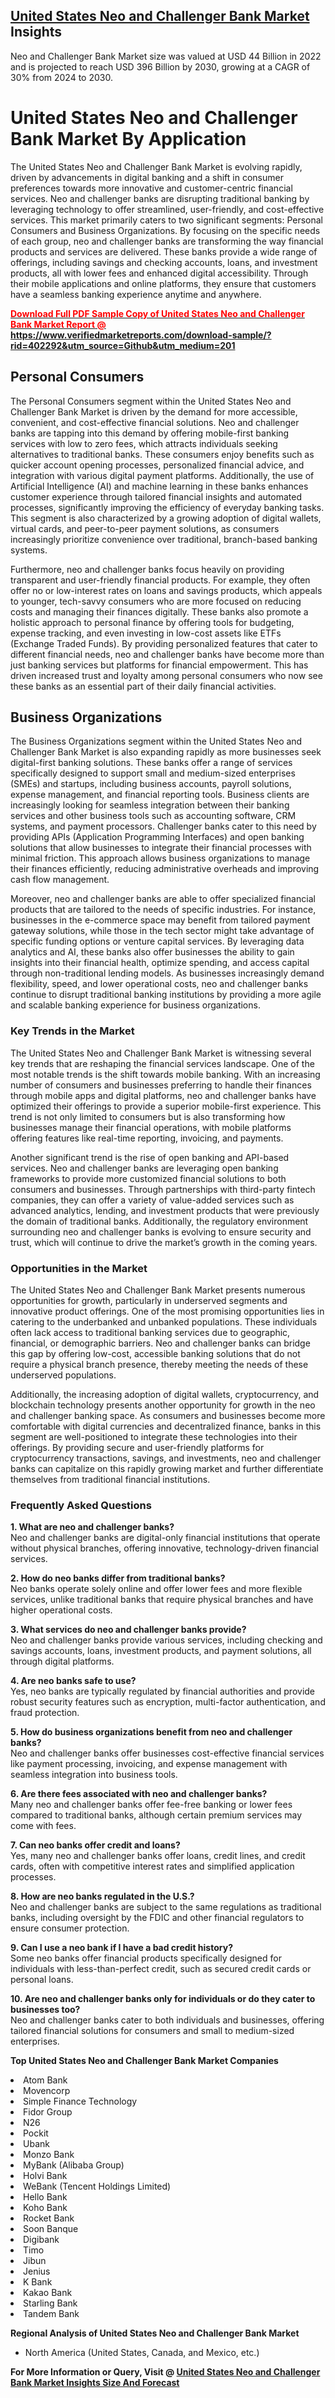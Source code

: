 <h2><a href="https://www.verifiedmarketreports.com/download-sample/?rid=402292&amp;utm_source=Github&amp;utm_medium=201" target="_blank">United States Neo and Challenger Bank Market</a> Insights</h2><p>Neo and Challenger Bank Market size was valued at USD 44 Billion in 2022 and is projected to reach USD 396 Billion by 2030, growing at a CAGR of 30% from 2024 to 2030.</p><p><div> <h1>United States Neo and Challenger Bank Market By Application</h1> <p>The United States Neo and Challenger Bank Market is evolving rapidly, driven by advancements in digital banking and a shift in consumer preferences towards more innovative and customer-centric financial services. Neo and challenger banks are disrupting traditional banking by leveraging technology to offer streamlined, user-friendly, and cost-effective services. This market primarily caters to two significant segments: Personal Consumers and Business Organizations. By focusing on the specific needs of each group, neo and challenger banks are transforming the way financial products and services are delivered. These banks provide a wide range of offerings, including savings and checking accounts, loans, and investment products, all with lower fees and enhanced digital accessibility. Through their mobile applications and online platforms, they ensure that customers have a seamless banking experience anytime and anywhere. <strong><a href="#"><p><span class=""><span style="color: #ff0000;"><strong>Download Full PDF Sample Copy of United States Neo and Challenger Bank Market Report</strong> @ </span><a href="https://www.verifiedmarketreports.com/download-sample/?rid=402292&amp;utm_source=Github&amp;utm_medium=201" target="_blank">https://www.verifiedmarketreports.com/download-sample/?rid=402292&amp;utm_source=Github&amp;utm_medium=201</a></span></p></a></strong></p> <h2>Personal Consumers</h2> <p>The Personal Consumers segment within the United States Neo and Challenger Bank Market is driven by the demand for more accessible, convenient, and cost-effective financial solutions. Neo and challenger banks are tapping into this demand by offering mobile-first banking services with low to zero fees, which attracts individuals seeking alternatives to traditional banks. These consumers enjoy benefits such as quicker account opening processes, personalized financial advice, and integration with various digital payment platforms. Additionally, the use of Artificial Intelligence (AI) and machine learning in these banks enhances customer experience through tailored financial insights and automated processes, significantly improving the efficiency of everyday banking tasks. This segment is also characterized by a growing adoption of digital wallets, virtual cards, and peer-to-peer payment solutions, as consumers increasingly prioritize convenience over traditional, branch-based banking systems.</p> <p>Furthermore, neo and challenger banks focus heavily on providing transparent and user-friendly financial products. For example, they often offer no or low-interest rates on loans and savings products, which appeals to younger, tech-savvy consumers who are more focused on reducing costs and managing their finances digitally. These banks also promote a holistic approach to personal finance by offering tools for budgeting, expense tracking, and even investing in low-cost assets like ETFs (Exchange Traded Funds). By providing personalized features that cater to different financial needs, neo and challenger banks have become more than just banking services but platforms for financial empowerment. This has driven increased trust and loyalty among personal consumers who now see these banks as an essential part of their daily financial activities.</p> <h2>Business Organizations</h2> <p>The Business Organizations segment within the United States Neo and Challenger Bank Market is also expanding rapidly as more businesses seek digital-first banking solutions. These banks offer a range of services specifically designed to support small and medium-sized enterprises (SMEs) and startups, including business accounts, payroll solutions, expense management, and financial reporting tools. Business clients are increasingly looking for seamless integration between their banking services and other business tools such as accounting software, CRM systems, and payment processors. Challenger banks cater to this need by providing APIs (Application Programming Interfaces) and open banking solutions that allow businesses to integrate their financial processes with minimal friction. This approach allows business organizations to manage their finances efficiently, reducing administrative overheads and improving cash flow management.</p> <p>Moreover, neo and challenger banks are able to offer specialized financial products that are tailored to the needs of specific industries. For instance, businesses in the e-commerce space may benefit from tailored payment gateway solutions, while those in the tech sector might take advantage of specific funding options or venture capital services. By leveraging data analytics and AI, these banks also offer businesses the ability to gain insights into their financial health, optimize spending, and access capital through non-traditional lending models. As businesses increasingly demand flexibility, speed, and lower operational costs, neo and challenger banks continue to disrupt traditional banking institutions by providing a more agile and scalable banking experience for business organizations.</p> <h3>Key Trends in the Market</h3> <p>The United States Neo and Challenger Bank Market is witnessing several key trends that are reshaping the financial services landscape. One of the most notable trends is the shift towards mobile banking. With an increasing number of consumers and businesses preferring to handle their finances through mobile apps and digital platforms, neo and challenger banks have optimized their offerings to provide a superior mobile-first experience. This trend is not only limited to consumers but is also transforming how businesses manage their financial operations, with mobile platforms offering features like real-time reporting, invoicing, and payments.</p> <p>Another significant trend is the rise of open banking and API-based services. Neo and challenger banks are leveraging open banking frameworks to provide more customized financial solutions to both consumers and businesses. Through partnerships with third-party fintech companies, they can offer a variety of value-added services such as advanced analytics, lending, and investment products that were previously the domain of traditional banks. Additionally, the regulatory environment surrounding neo and challenger banks is evolving to ensure security and trust, which will continue to drive the market’s growth in the coming years.</p> <h3>Opportunities in the Market</h3> <p>The United States Neo and Challenger Bank Market presents numerous opportunities for growth, particularly in underserved segments and innovative product offerings. One of the most promising opportunities lies in catering to the underbanked and unbanked populations. These individuals often lack access to traditional banking services due to geographic, financial, or demographic barriers. Neo and challenger banks can bridge this gap by offering low-cost, accessible banking solutions that do not require a physical branch presence, thereby meeting the needs of these underserved populations.</p> <p>Additionally, the increasing adoption of digital wallets, cryptocurrency, and blockchain technology presents another opportunity for growth in the neo and challenger banking space. As consumers and businesses become more comfortable with digital currencies and decentralized finance, banks in this segment are well-positioned to integrate these technologies into their offerings. By providing secure and user-friendly platforms for cryptocurrency transactions, savings, and investments, neo and challenger banks can capitalize on this rapidly growing market and further differentiate themselves from traditional financial institutions.</p> <h3>Frequently Asked Questions</h3> <p><strong>1. What are neo and challenger banks?</strong><br> Neo and challenger banks are digital-only financial institutions that operate without physical branches, offering innovative, technology-driven financial services.</p> <p><strong>2. How do neo banks differ from traditional banks?</strong><br> Neo banks operate solely online and offer lower fees and more flexible services, unlike traditional banks that require physical branches and have higher operational costs.</p> <p><strong>3. What services do neo and challenger banks provide?</strong><br> Neo and challenger banks provide various services, including checking and savings accounts, loans, investment products, and payment solutions, all through digital platforms.</p> <p><strong>4. Are neo banks safe to use?</strong><br> Yes, neo banks are typically regulated by financial authorities and provide robust security features such as encryption, multi-factor authentication, and fraud protection.</p> <p><strong>5. How do business organizations benefit from neo and challenger banks?</strong><br> Neo and challenger banks offer businesses cost-effective financial services like payment processing, invoicing, and expense management with seamless integration into business tools.</p> <p><strong>6. Are there fees associated with neo and challenger banks?</strong><br> Many neo and challenger banks offer fee-free banking or lower fees compared to traditional banks, although certain premium services may come with fees.</p> <p><strong>7. Can neo banks offer credit and loans?</strong><br> Yes, many neo and challenger banks offer loans, credit lines, and credit cards, often with competitive interest rates and simplified application processes.</p> <p><strong>8. How are neo banks regulated in the U.S.?</strong><br> Neo and challenger banks are subject to the same regulations as traditional banks, including oversight by the FDIC and other financial regulators to ensure consumer protection.</p> <p><strong>9. Can I use a neo bank if I have a bad credit history?</strong><br> Some neo banks offer financial products specifically designed for individuals with less-than-perfect credit, such as secured credit cards or personal loans.</p> <p><strong>10. Are neo and challenger banks only for individuals or do they cater to businesses too?</strong><br> Neo and challenger banks cater to both individuals and businesses, offering tailored financial solutions for consumers and small to medium-sized enterprises.</p></div></p><p><strong>Top United States Neo and Challenger Bank Market Companies</strong></p><div data-test-id=""><p><li>Atom Bank</li><li> Movencorp</li><li> Simple Finance Technology</li><li> Fidor Group</li><li> N26</li><li> Pockit</li><li> Ubank</li><li> Monzo Bank</li><li> MyBank (Alibaba Group)</li><li> Holvi Bank</li><li> WeBank (Tencent Holdings Limited)</li><li> Hello Bank</li><li> Koho Bank</li><li> Rocket Bank</li><li> Soon Banque</li><li> Digibank</li><li> Timo</li><li> Jibun</li><li> Jenius</li><li> K Bank</li><li> Kakao Bank</li><li> Starling Bank</li><li> Tandem Bank</li></p><div><strong>Regional Analysis of&nbsp;United States Neo and Challenger Bank Market</strong></div><ul><li dir="ltr"><p dir="ltr">North America&nbsp;(United States, Canada, and Mexico, etc.)</p></li></ul><p><strong>For More Information or Query, Visit @&nbsp;</strong><strong><a href="https://www.verifiedmarketreports.com/product/neo-and-challenger-bank-market/?utm_source=Github&amp;utm_medium=201" target="_blank">United States Neo and Challenger Bank Market Insights Size And Forecast</a></strong></p></div>
